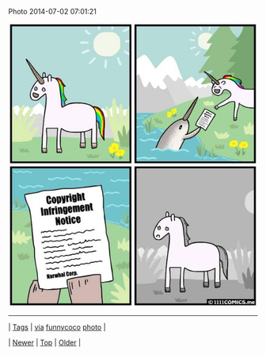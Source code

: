<!--
title: Photo 2014-07-02 07
date: 2020-06-28T15:27:00.341Z
tags: via, funnycoco, photo
-->


Photo 2014-07-02 07:01:21

![](90537135627-0.jpg)

<!--BOTTOM-POST-NAVIGATION-->
---

| [Tags](tags.md) | [via](tag-via.md) [funnycoco](tag-funnycoco.md) [photo](tag-photo.md) |

| [Newer](90518229605.md) | [Top](index.md) | [Older](90547494533.md) |